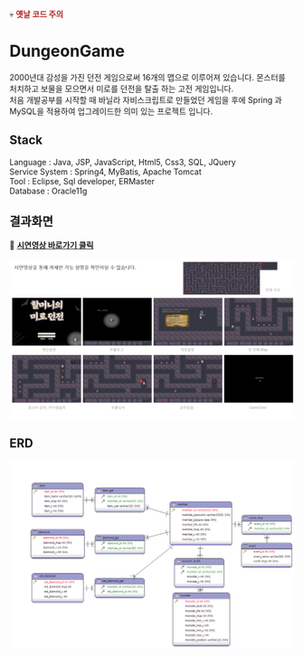 :skull: __<span style="color:#b22222">옛날 코드 주의</span>__  
# DungeonGame

2000년대 감성을 가진 던전 게임으로써 16개의 맵으로 이루어져 있습니다. 몬스터를 처치하고 보물을 모으면서 미로를 던전을 탈출 하는 고전 게임입니다.  
처음 개발공부를 시작할 때 바닐라 자비스크립트로 만들었던 게임을 후에
Spring 과 MySQL을 적용하여 업그레이드한 의미 있는 프로젝트 입니다.

## Stack

Language : Java, JSP, JavaScript, Html5, Css3, SQL, JQuery  
Service System : Spring4, MyBatis, Apache Tomcat  
Tool : Eclipse, Sql developer, ERMaster  
Database : Oracle11g

## 결과화면

:movie_camera: **[시연영상 바로가기 클릭](https://www.youtube.com/watch?v=S76dEhq3IyE)**

![던전게임 실행화면](./img/Dungeon.png)

## ERD

![던전게임 ERD](./img/DungeonERD.png)
